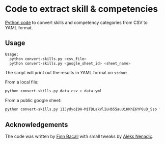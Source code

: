 # Code to extract skill & competencies

[Python code](./code) to convert skills and competency categories from CSV to YAML format.

## Usage

```bash
Usage:
  python convert-skills.py <csv_file>
  python convert-skills.py <google_sheet_id> <sheet_name>
```
The script will print out the results in YAML format on `stdout`.

From a local file:

```bash
python convert-skills.py data.csv > data.yml
```

From a public google sheet:

```bash
python convert-skills.py 1IJydvoI9H-M1TDLakVlIuHb55auUiKKhE6YP8uD_Sso "Competency framework - v0.2" > data.yml
```
## Acknowledgements

The code was written by [Finn Bacall](https://github.com/fbacall/) with small tweaks by [Aleks Nenadic](https://github.com/anenadic/).
